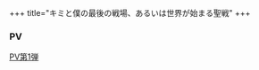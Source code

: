 +++
title="キミと僕の最後の戦場、あるいは世界が始まる聖戦"
+++

### PV
[PV第1弾 ](https://www.youtube.com/watch?v=Ox_hESxhIxU)
